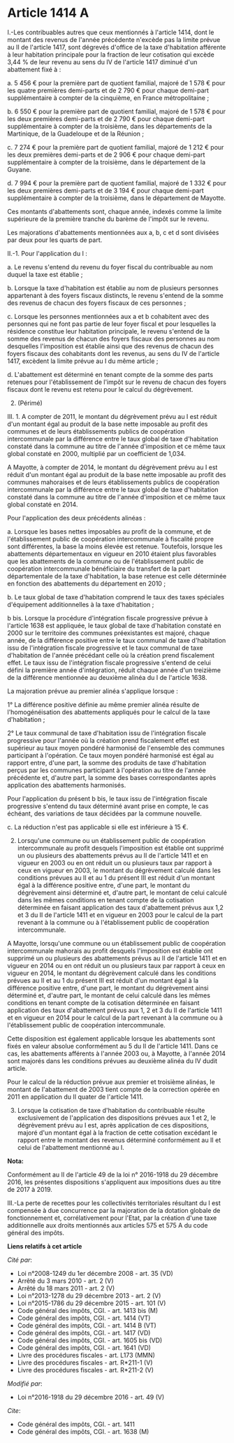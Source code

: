 # Article 1414 A

I.-Les contribuables autres que ceux mentionnés à l'article 1414, dont le montant des revenus de l'année précédente n'excède
pas la limite prévue au II de l'article 1417, sont dégrevés d'office de la taxe d'habitation afférente à leur habitation
principale pour la fraction de leur cotisation qui excède 3,44 % de leur revenu au sens du IV de l'article 1417 diminué d'un
abattement fixé à : 

a. 5 456 € pour la première part de quotient familial, majoré de 1 578 € pour les quatre premières demi-parts et de 2 790 €
pour chaque demi-part supplémentaire à compter de la cinquième, en France métropolitaine ; 

b. 6 550 € pour la première part de quotient familial, majoré de 1 578 € pour les deux premières demi-parts et de 2 790 €
pour chaque demi-part supplémentaire à compter de la troisième, dans les départements de la Martinique, de la Guadeloupe et
de la Réunion ; 

c. 7 274 € pour la première part de quotient familial, majoré de 1 212 € pour les deux premières demi-parts et de 2 906 €
pour chaque demi-part supplémentaire à compter de la troisième, dans le département de la Guyane.

d. 7 994 € pour la première part de quotient familial, majoré de 1 332 € pour les deux premières demi-parts et de 3 194 €
pour chaque demi-part supplémentaire à compter de la troisième, dans le département de Mayotte.

Ces montants d'abattements sont, chaque année, indexés comme la limite supérieure de la première tranche du barème de l'impôt
sur le revenu. 

Les majorations d'abattements mentionnées aux a, b, c et d sont divisées par deux pour les quarts de part. 

II.-1. Pour l'application du I : 

a. Le revenu s'entend du revenu du foyer fiscal du contribuable au nom duquel la taxe est établie ; 

b. Lorsque la taxe d'habitation est établie au nom de plusieurs personnes appartenant à des foyers fiscaux distincts, le
revenu s'entend de la somme des revenus de chacun des foyers fiscaux de ces personnes ; 

c. Lorsque les personnes mentionnées aux a et b cohabitent avec des personnes qui ne font pas partie de leur foyer fiscal et
pour lesquelles la résidence constitue leur habitation principale, le revenu s'entend de la somme des revenus de chacun des
foyers fiscaux des personnes au nom desquelles l'imposition est établie ainsi que des revenus de chacun des foyers fiscaux
des cohabitants dont les revenus, au sens du IV de l'article 1417, excèdent la limite prévue au I du même article ; 

d. L'abattement est déterminé en tenant compte de la somme des parts retenues pour l'établissement de l'impôt sur le revenu
de chacun des foyers fiscaux dont le revenu est retenu pour le calcul du dégrèvement. 

2. (Périmé) 

III. 1. A compter de 2011, le montant du dégrèvement prévu au I est réduit d'un montant égal au produit de la base nette
imposable au profit des communes et de leurs établissements publics de coopération intercommunale par la différence entre le
taux global de taxe d'habitation constaté dans la commune au titre de l'année d'imposition et ce même taux global constaté en
2000, multiplié par un coefficient de 1,034. 

A Mayotte, à compter de 2014, le montant du dégrèvement prévu au I est réduit d'un montant égal au produit de la base nette
imposable au profit des communes mahoraises et de leurs établissements publics de coopération intercommunale par la
différence entre le taux global de taxe d'habitation constaté dans la commune au titre de l'année d'imposition et ce même
taux global constaté en 2014.

Pour l'application des deux précédents alinéas : 

a. Lorsque les bases nettes imposables au profit de la commune, et de l'établissement public de coopération intercommunale à
fiscalité propre sont différentes, la base la moins élevée est retenue. Toutefois, lorsque les abattements départementaux en
vigueur en 2010 étaient plus favorables que les abattements de la commune ou de l'établissement public de coopération
intercommunale bénéficiaire du transfert de la part départementale de la taxe d'habitation, la base retenue est celle
déterminée en fonction des abattements du département en 2010 ; 

b. Le taux global de taxe d'habitation comprend le taux des taxes spéciales d'équipement additionnelles à la taxe
d'habitation ; 

b bis. Lorsque la procédure d'intégration fiscale progressive prévue à l'article 1638 est appliquée, le taux global de taxe
d'habitation constaté en 2000 sur le territoire des communes préexistantes est majoré, chaque année, de la différence
positive entre le taux communal de taxe d'habitation issu de l'intégration fiscale progressive et le taux communal de taxe
d'habitation de l'année précédant celle où la création prend fiscalement effet. Le taux issu de l'intégration fiscale
progressive s'entend de celui défini la première année d'intégration, réduit chaque année d'un treizième de la différence
mentionnée au deuxième alinéa du I de l'article 1638. 

La majoration prévue au premier alinéa s'applique lorsque : 

1° La différence positive définie au même premier alinéa résulte de l'homogénéisation des abattements appliqués pour le
calcul de la taxe d'habitation ; 

2° Le taux communal de taxe d'habitation issu de l'intégration fiscale progressive pour l'année où la création prend
fiscalement effet est supérieur au taux moyen pondéré harmonisé de l'ensemble des communes participant à l'opération. Ce taux
moyen pondéré harmonisé est égal au rapport entre, d'une part, la somme des produits de taxe d'habitation perçus par les
communes participant à l'opération au titre de l'année précédente et, d'autre part, la somme des bases correspondantes après
application des abattements harmonisés. 

Pour l'application du présent b bis, le taux issu de l'intégration fiscale progressive s'entend du taux déterminé avant prise
en compte, le cas échéant, des variations de taux décidées par la commune nouvelle. 

c. La réduction n'est pas applicable si elle est inférieure à 15 €. 

2. Lorsqu'une commune ou un établissement public de coopération intercommunale au profit desquels l'imposition est établie
ont supprimé un ou plusieurs des abattements prévus au II de l'article 1411 et en vigueur en 2003 ou en ont réduit un ou
plusieurs taux par rapport à ceux en vigueur en 2003, le montant du dégrèvement calculé dans les conditions prévues au II et
au 1 du présent III est réduit d'un montant égal à la différence positive entre, d'une part, le montant du dégrèvement ainsi
déterminé et, d'autre part, le montant de celui calculé dans les mêmes conditions en tenant compte de la cotisation
déterminée en faisant application des taux d'abattement prévus aux 1,2 et 3 du II de l'article 1411 et en vigueur en 2003
pour le calcul de la part revenant à la commune ou à l'établissement public de coopération intercommunale. 

A Mayotte, lorsqu'une commune ou un établissement public de coopération intercommunale mahorais au profit desquels
l'imposition est établie ont supprimé un ou plusieurs des abattements prévus au II de l'article 1411 et en vigueur en 2014 ou
en ont réduit un ou plusieurs taux par rapport à ceux en vigueur en 2014, le montant du dégrèvement calculé dans les
conditions prévues au II et au 1 du présent III est réduit d'un montant égal à la différence positive entre, d'une part, le
montant du dégrèvement ainsi déterminé et, d'autre part, le montant de celui calculé dans les mêmes conditions en tenant
compte de la cotisation déterminée en faisant application des taux d'abattement prévus aux 1, 2 et 3 du II de l'article 1411
et en vigueur en 2014 pour le calcul de la part revenant à la commune ou à l'établissement public de coopération
intercommunale. 

Cette disposition est également applicable lorsque les abattements sont fixés en valeur absolue conformément au 5 du II de
l'article 1411. Dans ce cas, les abattements afférents à l'année 2003 ou, à Mayotte, à l'année 2014 sont majorés dans les
conditions prévues au deuxième alinéa du IV dudit article. 

Pour le calcul de la réduction prévue aux premier et troisième alinéas, le montant de l'abattement de 2003 tient compte de la
correction opérée en 2011 en application du II quater de l'article 1411.

3. Lorsque la cotisation de taxe d'habitation du contribuable résulte exclusivement de l'application des dispositions prévues
aux 1 et 2, le dégrèvement prévu au I est, après application de ces dispositions, majoré d'un montant égal à la fraction de
cette cotisation excédant le rapport entre le montant des revenus déterminé conformément au II et celui de l'abattement
mentionné au I.

**Nota:**

Conformément au II de l'article 49 de la loi n° 2016-1918 du 29 décembre 2016, les présentes dispositions s'appliquent aux
impositions dues au titre de 2017 à 2019. 

III.-La perte de recettes pour les collectivités territoriales résultant du I est compensée à due concurrence par la
majoration de la dotation globale de fonctionnement et, corrélativement pour l'Etat, par la création d'une taxe additionnelle
aux droits mentionnés aux articles 575 et 575 A du code général des impôts.

**Liens relatifs à cet article**

_Cité par_:

  - Loi n°2008-1249 du 1er décembre 2008 - art. 35 (VD)
  - Arrêté du 3 mars 2010 - art. 2 (V)
  - Arrêté du 18 mars 2011 - art. 2 (V)
  - Loi n°2013-1278 du 29 décembre 2013 - art. 2 (V)
  - Loi n°2015-1786 du 29 décembre 2015 - art. 101 (V)
  - Code général des impôts, CGI. - art. 1413 bis (M)
  - Code général des impôts, CGI. - art. 1414 (VT)
  - Code général des impôts, CGI. - art. 1414 B (VT)
  - Code général des impôts, CGI. - art. 1417 (VD)
  - Code général des impôts, CGI. - art. 1605 bis (VD)
  - Code général des impôts, CGI. - art. 1641 (VD)
  - Livre des procédures fiscales - art. L173 (MMN)
  - Livre des procédures fiscales - art. R*211-1 (V)
  - Livre des procédures fiscales - art. R*211-2 (V)

_Modifié par_:

  - Loi n°2016-1918 du 29 décembre 2016 - art. 49 (V)

_Cite_:

  - Code général des impôts, CGI. - art. 1411
  - Code général des impôts, CGI. - art. 1638 (M)
